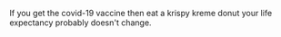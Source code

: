 If you get the covid-19 vaccine then eat a krispy kreme donut your life expectancy probably doesn't change.

